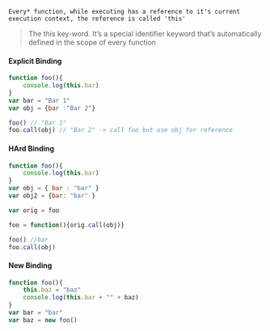 ```ad-info
Every* function, while executing has a reference to it's current execution context, the reference is called 'this'
```

> The this key‐word. It’s a special identifier keyword that’s automatically defined in
the scope of every function

#### Explicit Binding
```js
function foo(){
	console.log(this.bar)
}
var bar = "Bar 1"
var obj = {bar :"Bar 2"}

foo() // "Bar 1"
foo.call(obj) // "Bar 2" -> call foo but use obj for reference
```

#### HArd Binding
```js
function foo(){
	console.log(this.bar)
}
var obj = { bar : "bar" }
var obj2 = {bar: "bar" }

var orig = foo

foo = function(){orig.call(obj)}

foo() //bar
foo.call(obj)
```

####  New Binding
```js
function foo(){
	this.baz = "baz"
	console.log(this.bar + "" + baz)
}
var bar = "bar"
var baz = new foo()
```
